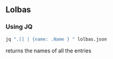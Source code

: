## Lolbas

### Using JQ 
```bash
jq ".[] | {name: .Name } " lolbas.json
```

returns the names of all the entries
